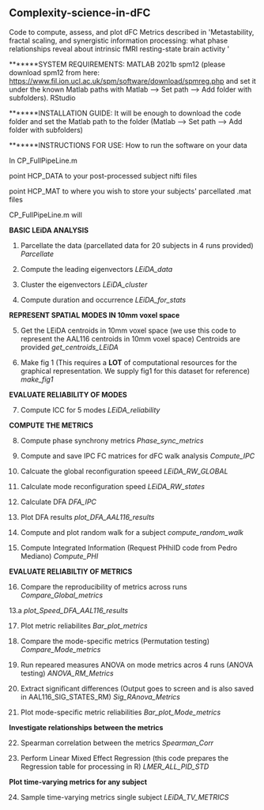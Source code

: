 ## Complexity-science-in-dFC
Code to compute, assess, and plot dFC Metrics described in 'Metastability, fractal scaling, and synergistic information processing: what phase relationships reveal about intrinsic fMRI resting-state brain activity '

*******SYSTEM REQUIREMENTS:
MATLAB 2021b
spm12 (please download spm12 from here: https://www.fil.ion.ucl.ac.uk/spm/software/download/spmreg.php and set it under the known Matlab paths with Matlab --> Set path --> Add folder with subfolders).
RStudio

*******INSTALLATION GUIDE:
It will be enough to download the code folder and set the Matlab path to the folder (Matlab --> Set path --> Add folder with subfolders)

*******INSTRUCTIONS FOR USE: 
How to run the software on your data

In CP_FullPipeLine.m 

point HCP_DATA to your post-processed subject nifti files

point HCP_MAT to where you wish to store your subjects' parcellated .mat files


CP_FullPipeLine.m will


**BASIC LEiDA ANALYSIS**

1. Parcellate the data (parcellated data for 20 subjects in 4 runs provided)
_Parcellate_ 

2. Compute the leading eigenvectors
_LEiDA_data_

3. Cluster the eigenvectors
_LEiDA_cluster_

4. Compute duration and occurrence
_LEiDA_for_stats_

**REPRESENT SPATIAL MODES IN 10mm voxel space**

5. Get the LEiDA centroids in 10mm voxel space (we use this code to represent the AAL116 centroids in 10mm voxel space) Centroids are provided
_get_centroids_LEiDA_

6. Make fig 1 (This requires a **LOT** of computational resources for the graphical representation. We supply fig1 for this dataset for reference)
_make_fig1_


**EVALUATE RELIABILITY OF MODES**

7. Compute ICC for 5 modes
_LEiDA_reliability_

**COMPUTE THE METRICS**

8. Compute phase synchrony metrics
_Phase_sync_metrics_

9. Compute and save IPC FC matrices for dFC walk analysis
_Compute_IPC_

10. Calcuate the global reconfiguration speeed
_LEiDA_RW_GLOBAL_

11. Calculate mode reconfiguration speed
_LEiDA_RW_states_

12. Calculate DFA
_DFA_IPC_

13. Plot DFA results
_plot_DFA_AAL116_results_

14. Compute and plot random walk for a subject
_compute_random_walk_

15. Compute Integrated Information (Request PHhiID code from Pedro Mediano)
_Compute_PHI_

**EVALUATE RELIABILTIY OF METRICS**

16. Compare the reproducibility of metrics across runs
_Compare_Global_metrics_

13.a
_plot_Speed_DFA_AAL116_results_

17. Plot metric reliabilites
_Bar_plot_metrics_

 18. Compare the mode-specific metrics (Permutation testing)
 _Compare_Mode_metrics_

19. Run repeared measures ANOVA on mode metrics acros 4 runs (ANOVA testing)
_ANOVA_RM_Metrics_

20. Extract significant differences (Output goes to screen and is also saved in AAL116_SIG_STATES_RM)
_Sig_RAnova_Metrics_

21. Plot mode-specific metric reliabilities
_Bar_plot_Mode_metrics_

**Investigate relationships between the metrics**

22. Spearman correlation between the metrics
_Spearman_Corr_

23. Perform Linear Mixed Effect Regression (this code prepares the Regression table for processing in R)
_LMER_ALL_PID_STD_

**Plot time-varying metrics for any subject**

24. Sample time-varying metrics single subject
_LEiDA_TV_METRICS_
  
